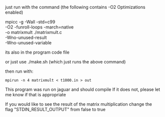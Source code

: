 just run with the command 
(the following contains -O2 Optimizations enabled)

mpicc -g -Wall -std=c99 \
                    -O2 -funroll-loops -march=native \
                    -o matrixmult ./matrixmult.c  \
                    -Wno-unused-result  \
                    -Wno-unused-variable


its also in the program code file

or just use ./make.sh (which just runs the above command)


then run with:

    mpirun -n 4 matrixmult < t1000.in > out



This program was run on jaguar and should compile
If it does not, please let me know if that is appropriate


If you would like to see the result of the matrix multiplication
change the flag "STDIN_RESULT_OUTPUT" from false to true

